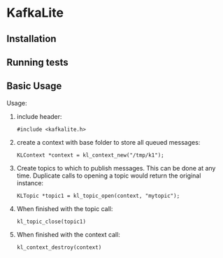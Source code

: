 # KafkaLite

## Installation

## Running tests

## Basic Usage
Usage:

1. include header:

	```
	#include <kafkalite.h>
	```

2. create a context with base folder to store all queued messages:

	```
	KLContext *context = kl_context_new("/tmp/k1");
	```

3. Create topics to which to publish messages.  This can be done at any time.
   Duplicate calls to opening a topic would return the original instance:

	```
	KLTopic *topic1 = kl_topic_open(context, "mytopic");
	```

4. When finished with the topic call:

	```
	kl_topic_close(topic1)
	```

5. When finished with the context call:

	```
	kl_context_destroy(context)
	```

